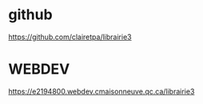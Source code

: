 # github

https://github.com/clairetpa/librairie3

# WEBDEV

https://e2194800.webdev.cmaisonneuve.qc.ca/librairie3

